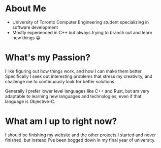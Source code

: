 # About Me
- University of Toronto Computer Engineering student specializing in software development
- Mostly experienced in C++ but always trying to branch out and learn new things 😁

# What's my Passion?
I like figuring out how things work, and how I can make them better. Specifically I seek out interesting problems that stress my creativity, and challenge me to continuously look for better solutions. 

Generally I prefer lower level languages like C++ and Rust, but am very adaptable to learning new languages and technologies, even if that language is Objective-C. 

# What am I up to right now?

I should be finishing my website and the other projects I started and never finished, but instead I've been bogged down in my final year of university. 
